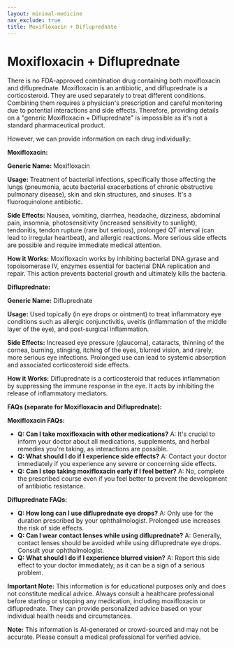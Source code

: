 ```yaml
---
layout: minimal-medicine
nav_exclude: true
title: Moxifloxacin + Difluprednate
---
```


# Moxifloxacin + Difluprednate

There is no FDA-approved combination drug containing both moxifloxacin and difluprednate.  Moxifloxacin is an antibiotic, and difluprednate is a corticosteroid. They are used separately to treat different conditions. Combining them requires a physician's prescription and careful monitoring due to potential interactions and side effects.  Therefore, providing details on a "generic Moxifloxacin + Difluprednate" is impossible as it's not a standard pharmaceutical product.

However, we can provide information on each drug individually:

**Moxifloxacin:**

**Generic Name:** Moxifloxacin

**Usage:** Treatment of bacterial infections, specifically those affecting the lungs (pneumonia, acute bacterial exacerbations of chronic obstructive pulmonary disease), skin and skin structures, and sinuses.  It's a fluoroquinolone antibiotic.

**Side Effects:** Nausea, vomiting, diarrhea, headache, dizziness, abdominal pain, insomnia, photosensitivity (increased sensitivity to sunlight), tendonitis, tendon rupture (rare but serious), prolonged QT interval (can lead to irregular heartbeat), and allergic reactions.  More serious side effects are possible and require immediate medical attention.

**How it Works:** Moxifloxacin works by inhibiting bacterial DNA gyrase and topoisomerase IV, enzymes essential for bacterial DNA replication and repair. This action prevents bacterial growth and ultimately kills the bacteria.


**Difluprednate:**

**Generic Name:** Difluprednate

**Usage:**  Used topically (in eye drops or ointment) to treat inflammatory eye conditions such as allergic conjunctivitis, uveitis (inflammation of the middle layer of the eye), and post-surgical inflammation.

**Side Effects:** Increased eye pressure (glaucoma), cataracts, thinning of the cornea, burning, stinging, itching of the eyes, blurred vision, and rarely, more serious eye infections.  Prolonged use can lead to systemic absorption and associated corticosteroid side effects.

**How it Works:** Difluprednate is a corticosteroid that reduces inflammation by suppressing the immune response in the eye.  It acts by inhibiting the release of inflammatory mediators.


**FAQs (separate for Moxifloxacin and Difluprednate):**

**Moxifloxacin FAQs:**

* **Q: Can I take moxifloxacin with other medications?** A:  It's crucial to inform your doctor about all medications, supplements, and herbal remedies you're taking, as interactions are possible.
* **Q: What should I do if I experience side effects?** A: Contact your doctor immediately if you experience any severe or concerning side effects.
* **Q: Can I stop taking moxifloxacin early if I feel better?** A: No, complete the prescribed course even if you feel better to prevent the development of antibiotic resistance.

**Difluprednate FAQs:**

* **Q: How long can I use difluprednate eye drops?** A:  Only use for the duration prescribed by your ophthalmologist. Prolonged use increases the risk of side effects.
* **Q: Can I wear contact lenses while using difluprednate?** A:  Generally, contact lenses should be avoided while using difluprednate eye drops.  Consult your ophthalmologist.
* **Q: What should I do if I experience blurred vision?** A:  Report this side effect to your doctor immediately, as it can be a sign of a serious problem.


**Important Note:** This information is for educational purposes only and does not constitute medical advice.  Always consult a healthcare professional before starting or stopping any medication, including moxifloxacin or difluprednate.  They can provide personalized advice based on your individual health needs and circumstances.


**Note:** This information is AI-generated or crowd-sourced and may not be accurate. Please consult a medical professional for verified advice.